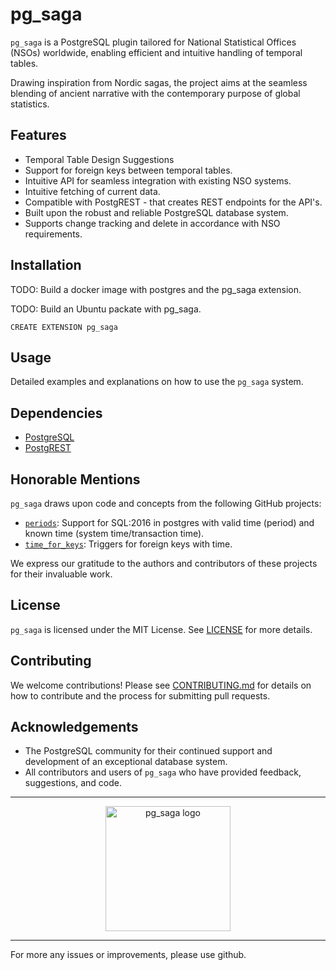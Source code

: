 # pg_saga

`pg_saga` is a PostgreSQL plugin tailored for National Statistical Offices (NSOs) worldwide,
enabling efficient and intuitive handling of temporal tables.

Drawing inspiration from Nordic sagas, the project aims at the seamless blending of
ancient narrative with the contemporary purpose of global statistics.

## Features

- Temporal Table Design Suggestions
- Support for foreign keys between temporal tables.
- Intuitive API for seamless integration with existing NSO systems.
- Intuitive fetching of current data.
- Compatible with PostgREST - that creates REST endpoints for the API's.
- Built upon the robust and reliable PostgreSQL database system.
- Supports change tracking and delete in accordance with NSO requirements.

## Installation

TODO: Build a docker image with postgres and the pg_saga extension.

TODO: Build an Ubuntu packate with pg_saga.

`CREATE EXTENSION pg_saga`

## Usage

Detailed examples and explanations on how to use the `pg_saga` system.

## Dependencies

- [PostgreSQL](https://www.postgresql.org/)
- [PostgREST](https://postgrest.org/)

## Honorable Mentions

`pg_saga` draws upon code and concepts from the following GitHub projects:

- [`periods`](https://github.com/xocolatl/periods/): Support for SQL:2016 in postgres with valid time (period) and known time (system time/transaction time).
- [`time_for_keys`](https://github.com/pjungwir/time_for_keys): Triggers for foreign keys with time.

We express our gratitude to the authors and contributors of these projects for their invaluable work.

## License

`pg_saga` is licensed under the MIT License. See [LICENSE](LICENSE) for more details.

## Contributing

We welcome contributions! Please see [CONTRIBUTING.md](CONTRIBUTING.md) for details on how to contribute and the process for submitting pull requests.

## Acknowledgements

- The PostgreSQL community for their continued support and development of an exceptional database system.
- All contributors and users of `pg_saga` who have provided feedback, suggestions, and code.

---

<p align="center">
  <img src="saga_logo.png" alt="pg_saga logo" width="200"/>
</p>

---

For more any issues or improvements, please use github.
